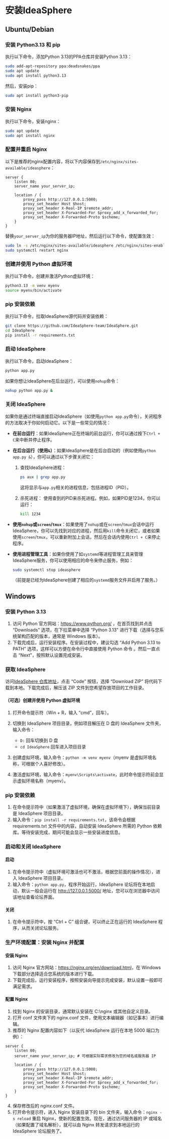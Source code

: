 # 安装IdeaSphere

## Ubuntu/Debian

### 安装 Python3.13 和 pip

执行以下命令，添加Python 3.13的PPA仓库并安装Python 3.13：
```bash
sudo add-apt-repository ppa:deadsnakes/ppa
sudo apt update
sudo apt install python3.13
```
然后，安装pip：
```bash
sudo apt install python3-pip
```

### 安装 Nginx

执行以下命令，安装nginx：
```bash
sudo apt update
sudo apt install nginx
```

### 配置并重启 Nginx

以下是推荐的nginx配置内容，将以下内容保存到`/etc/nginx/sites-available/ideasphere`：
```nginx
server {
    listen 80;
    server_name your_server_ip;

    location / {
        proxy_pass http://127.0.0.1:5000;
        proxy_set_header Host $host;
        proxy_set_header X-Real-IP $remote_addr;
        proxy_set_header X-Forwarded-For $proxy_add_x_forwarded_for;
        proxy_set_header X-Forwarded-Proto $scheme;
    }
}
```
替换`your_server_ip`为你的服务器IP地址，然后运行以下命令，使配置生效：
```bash
sudo ln -s /etc/nginx/sites-available/ideasphere /etc/nginx/sites-enabled/
sudo systemctl restart nginx
```

### 创建并使用 Python 虚拟环境

执行以下命令，创建并激活Python虚拟环境：
```bash
python3.13 -m venv myenv
source myenv/bin/activate
```

### pip 安装依赖

执行以下命令，拉取IdeaSphere源代码并安装依赖：
```bash
git clone https://github.com/IdeaSphere-team/IdeaSphere.git
cd IdeaSphere
pip install -r requirements.txt
```

### 启动 IdeaSphere

执行以下命令，启动IdeaSphere：
```bash
python app.py
```
如果你想让IdeaSphere在后台运行，可以使用`nohup`命令：
```bash
nohup python app.py &
```

### 关闭 IdeaSphere

如果你是通过终端直接启动IdeaSphere（如使用`python app.py`命令），关闭程序的方法取决于你如何启动它。以下是一些常见的情况：

- **在前台运行**：如果IdeaSphere正在终端的前台运行，你可以通过按下`Ctrl + C`来中断并停止程序。

- **在后台运行（使用`&`）**：如果IdeaSphere是在后台启动的（例如使用`python app.py &`），你可以通过以下步骤关闭它：
  1. 查找IdeaSphere进程：
     ```bash
     ps aux | grep app.py
     ```
     这将显示与`app.py`相关的进程信息，包括进程ID（PID）。

  2. 杀死进程：
     使用查到的PID来杀死进程。例如，如果PID是1234，你可以运行：
     ```bash
     kill 1234
     ```

- **使用`nohup`或`screen`/`tmux`**：如果使用了`nohup`或在`screen`/`tmux`会话中运行IdeaSphere，你可以先找到对应的进程，然后用`kill`命令关闭它，或者如果使用`screen`/`tmux`，可以重新附加上会话，然后在会话内使用`Ctrl + C`来停止程序。

- **使用进程管理工具**：如果你使用了如`systemd`等进程管理工具来管理IdeaSphere服务，你可以使用相应的命令来停止服务，例如：
   ```bash
   sudo systemctl stop ideasphere
   ```
   （前提是已经为IdeaSphere创建了相应的`systemd`服务文件并启用了服务。）

## Windows

### 安装 Python 3.13

  1. 访问 Python 官方网站：<https://www.python.org/> ，在首页找到并点击 “Downloads” 选项，在下拉菜单中选择 “Python 3.13” 进行下载（选择与您系统架构匹配的版本，通常是 Windows 版本）。
  2. 下载完成后，运行安装程序。在安装过程中，建议勾选 “Add Python 3.13 to PATH” 选项，这样可以方便在命令行中直接使用 Python 命令 。然后一直点击 “Next”，按照默认设置完成安装。

### 获取 IdeaSphere

访问[IdeaSphere 仓库地址](https://github.com/IdeaSphere-team/IdeaSphere)，点击 “Code” 按钮，选择 “Download ZIP” 将代码下载到本地。下载完成后，解压该 ZIP 文件到您希望存放项目的工作目录。

#### （可选）创建并使用 Python 虚拟环境

  1. 打开命令提示符（Win + R，输入 “cmd”，回车）。
  2. 切换到 IdeaSphere 项目目录，例如项目解压在 D 盘的 IdeaSphere 文件夹，输入命令：

     * `D:` 回车切换到 D 盘
     * `cd IdeaSphere` 回车进入项目目录

  3. 创建虚拟环境，输入命令：`python -m venv myenv`（myenv 是虚拟环境名称，可根据个人喜好修改）。
  4. 激活虚拟环境，输入命令：`myenv\Scripts\activate`，此时命令提示符前会显示虚拟环境名称（myenv）。

### pip 安装依赖

  1. 在命令提示符中（如果激活了虚拟环境，确保在虚拟环境下），确保当前目录是 IdeaSphere 项目目录。
  2. 输入命令：`pip install -r requirements.txt`，该命令会根据 requirements.txt 文件中的内容，自动安装 IdeaSphere 所需的 Python 依赖库。等待安装完成，期间可能会显示一些安装进度信息。

### 启动和关闭 IdeaSphere

#### 启动

  1. 在命令提示符中（虚拟环境可激活也可不激活，根据您前面的操作情况），进入 IdeaSphere 项目目录。
  2. 输入命令：`python app.py`，程序开始运行，IdeaSphere 论坛将在本地启动，默认一般会运行在 <http://127.0.0.1:5000/> 地址，您可以在浏览器中访问该地址查看论坛界面。

#### 关闭

  1. 在命令提示符中，按 “Ctrl + C” 组合键，可以终止正在运行的 IdeaSphere 程序，从而关闭论坛服务。

### 生产环境配置：安装 Nginx 并配置

#### 安装 Nginx

  1. 访问 Nginx 官方网站：<https://nginx.org/en/download.html>，在 Windows 下载部分选择适合您系统的版本进行下载。
  2. 下载完成后，运行安装程序，按照安装向导提示完成安装，默认设置一般即可满足需求。

#### 配置 Nginx

  1. 找到 Nginx 的安装目录，通常默认安装在 C:\nginx 或其他自定义目录。
  2. 打开 conf 文件夹下的 nginx.conf 文件，使用文本编辑器（如记事本）进行编辑。
  3. 推荐的 Nginx 配置内容如下（以反代 IdeaSphere 运行在本地 5000 端口为例）：

```nginx
server {
    listen 80;
    server_name your_server_ip; # 可根据实际需求修改为您的域名或服务器 IP

    location / {
        proxy_pass http://127.0.0.1:5000;
        proxy_set_header Host $host;
        proxy_set_header X-Real-IP $remote_addr;
        proxy_set_header X-Forwarded-For $proxy_add_x_forwarded_for;
        proxy_set_header X-Forwarded-Proto $scheme;
    }
}
```

  4. 保存修改后的 nginx.conf 文件。
  5. 打开命令提示符，进入 Nginx 安装目录下的 bin 文件夹，输入命令：`nginx -s reload` 重启 Nginx，使新的配置生效。现在，通过访问服务器的 IP 或域名（如果配置了域名解析），就可以由 Nginx 转发请求到本地运行的 IdeaSphere 论坛服务了。